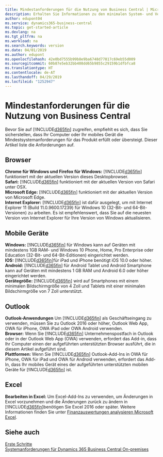 ```yaml
---
title: Mindestanforderungen für die Nutzung von Business Central | Microsoft Docs
description: Erhalten Sie Informationen zu den minimalen System- und Versionsanforderungen für die Verwendung von Business Central.
author: edupont04
ms.service: dynamics365-business-central
ms.topic: get-started-article
ms.devlang: na
ms.tgt_pltfrm: na
ms.workload: na
ms.search.keywords: version
ms.date: 04/01/2019
ms.author: edupont
ms.openlocfilehash: 42e0bd7555b99b8e9ba6748d77817c69eb55d009
ms.sourcegitcommit: 60b87e5eb32bb408dd65b9855c29159b1dfbfca8
ms.translationtype: HT
ms.contentlocale: de-AT
ms.lasthandoff: 04/29/2019
ms.locfileid: "1252947"
---
```

# <a name="minimum-requirements-for-using-business-central"></a>Mindestanforderungen für die Nutzung von Business Central
Bevor Sie auf [!INCLUDE[d365fin](includes/d365fin_md.md)] zugreifen, empfiehlt es sich, dass Sie sicherstellen, dass Ihr Computer oder Ihr mobiles Gerät die Mindestsystemanforderungen für das Produkt erfüllt oder übersteigt. Dieser Artikel liste die Anforderungen auf.  

## <a name="browsers"></a>Browser
**Chrome für Windows und Firefox für Windows:** [!INCLUDE[d365fin](includes/d365fin_md.md)] funktioniert mit der aktuellen Version dieses Desktopbrowser.  
**Safari:** [!INCLUDE[d365fin](includes/d365fin_md.md)] funktioniert mit der aktuellen Version von Safari unter OSX.  
**Microsoft Edge:** [!INCLUDE[d365fin](includes/d365fin_md.md)] funktioniert mit der aktuellen Version von Microsoft Edge.  
**Internet Explorer:** [!INCLUDE[d365fin](includes/d365fin_md.md)] ist dafür ausgelegt, um mit Internet Explorer 11 (Build 11.0.9600.17239) für Windows 10 (32-Bit- und 64-Bit-Versionen) zu arbeiten. Es ist empfehlenswert, dass Sie auf die neuesten Version von Internet Explorer für Ihre Version von Windows aktualisieren.  

## <a name="mobile-devices"></a>Mobile Geräte
**Windows:** [!INCLUDE[d365fin](includes/d365fin_md.md)] für Windows kann auf Geräten mit mindestens 1GB RAM- und Windows 10 Phone, Home, Pro Enterprise oder Education (32-Bit- und 64-Bit-Editionen) eingerichtet werden.  
**IOS:** [!INCLUDE[d365fin](includes/d365fin_md.md)]für iPad und iPhone benötigt iOS 10.0 oder höher.  
**Android:** [!INCLUDE[d365fin](includes/d365fin_md.md)] für Android  Tablet und Android Smartphone kann auf Geräten mit mindestens 1 GB RAM und Android 6.0 oder höher eingerichtet werden.  
**Gerätegröße:** [!INCLUDE[d365fin](includes/d365fin_md.md)] wird auf Smartphones mit einem minimalen Bildschirmgröße von 4 Zoll und Tablets mit einer minimalen Bildschirmgröße von 7 Zoll unterstützt.  

## <a name="outlook"></a>Outlook
**Outlook-Anwendungen** Um [!INCLUDE[d365fin](includes/d365fin_md.md)] als Geschäftseingang zu verwenden, müssen Sie zu Outlook 2016 oder höher, Outlook Web App, OWA für iPhone, OWA iPad oder OWA Android verwenden.  
**Browser:** Wenn Sie [!INCLUDE[d365fin](includes/d365fin_md.md)] Unternehmenspostfach in Outlook oder in der Outlook Web App (OWA) verwenden, erfordert das Add-in, dass Ihr Computer einen der aufgeführten unterstützten Browser ausführt, die in diesem Artikel aufgeführt sind.  
**Plattformen:** Wenn Sie [!INCLUDE[d365fin](includes/d365fin_md.md)] Outlook-Add-Ins in OWA für iPhone, OWA für iPad und OWA für Android verwenden, erfordert das Add-In, dass Ihr mobiles Gerät eines der aufgeführten unterstützten mobilen Geräte für [!INCLUDE[d365fin](includes/d365fin_md.md)] ist.  

## <a name="excel"></a>Excel
**Bearbeiten in Excel:** Um Excel-Add-Ins zu verwenden, um Änderungen in Excel vorzunehmen und die Änderungen zurück zu ändern in [!INCLUDE[d365fin](includes/d365fin_md.md)]benötigen Sie Excel 2016 oder später. Weitere Informationen finden Sie unter [Finanzauswertungen analysieren Microsoft Excel](finance-analyze-excel.md).  

## <a name="see-also"></a>Siehe auch
[Erste Schritte](product-get-started.md)  
[Systemanforderungen für Dynamics 365 Business Central On-premises](/dynamics365/business-central/dev-itpro/deployment/system-requirement-business-central)  
